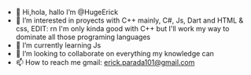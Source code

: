 - 👋 Hi,hola, hallo  I’m @HugeErick
- 👀 I’m interested in proyects with C++ mainly, C#, Js, Dart and HTML & css, 
EDIT: rn I'm only kinda good with C++ but I'll work my way to dominate all those programing languages
- 🌱 I’m currently learning Js
- 💞️ I’m looking to collaborate on everything my knowledge can
- 📫 How to reach me gmail: erick.parada101@gmail.com

<!---
HugeErick/HugeErick is a ✨ special ✨ repository because its `README.md` (this file) appears on your GitHub profile.
You can click the Preview link to take a look at your changes.
--->
